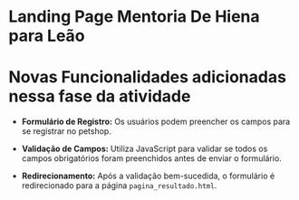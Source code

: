 # Landing Page Mentoria De Hiena para Leão

# Novas Funcionalidades adicionadas nessa fase da atividade

- **Formulário de Registro:** Os usuários podem preencher os campos para se registrar no petshop.

- **Validação de Campos:** Utiliza JavaScript para validar se todos os campos obrigatórios foram preenchidos antes de enviar o formulário.

- **Redirecionamento:** Após a validação bem-sucedida, o formulário é redirecionado para a página `pagina_resultado.html`.
